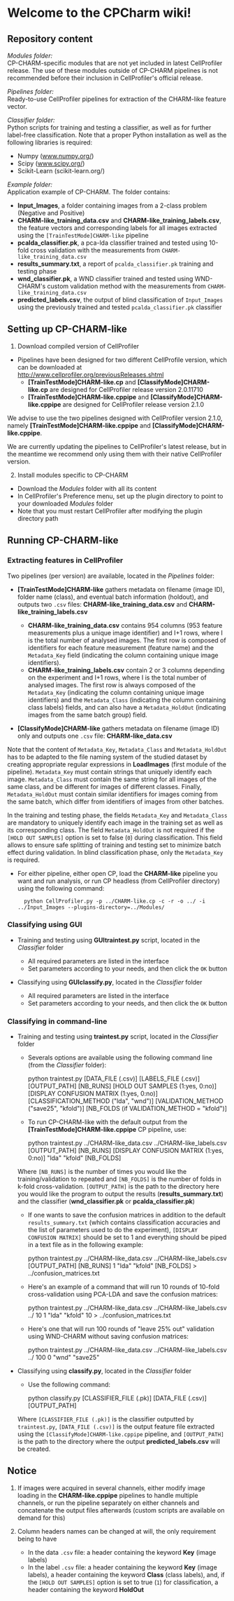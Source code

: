 # Welcome to the CPCharm wiki!

## Repository content

_Modules folder:_   
CP-CHARM-specific modules that are not yet included in latest CellProfiler release. The use of these modules outside of CP-CHARM pipelines is not recommended before their inclusion in CellProfiler's official release.

_Pipelines folder:_   
Ready-to-use CellProfiler pipelines for extraction of the CHARM-like feature vector.

_Classifier folder:_   
Python scripts for training and testing a classifier, as well as for further label-free classification. Note that a proper Python installation as well as the following libraries is required:
   * Numpy (www.numpy.org/)
   * Scipy (www.scipy.org/)
   * Scikit-Learn (scikit-learn.org/)

_Example folder:_   
Application example of CP-CHARM. The folder contains:

* **Input_Images**, a folder containing images from a 2-class problem (Negative and Positive)
* **CHARM-like_training_data.csv** and **CHARM-like_training_labels.csv**, the feature vectors and corresponding labels for all images extracted using the `[TrainTestMode]CHARM-like` pipeline
* **pcalda_classifier.pk**, a pca-lda classifier trained and tested using 10-fold cross validation with the measurements from `CHARM-like_training_data.csv`
* **results_summary.txt**, a report of `pcalda_classifier.pk` training and testing phase
* **wnd_classifier.pk**, a WND classifier trained and tested using WND-CHARM's custom validation method with the measurements from `CHARM-like_training_data.csv`
* **predicted_labels.csv**, the output of blind classification of `Input_Images` using the previously trained and tested `pcalda_classifier.pk` classifier


## Setting up CP-CHARM-like

1) Download compiled version of CellProfiler

* Pipelines have been designed for two different CellProfile version, which can be downloaded at http://www.cellprofiler.org/previousReleases.shtml
    - **[TrainTestMode]CHARM-like.cp** and **[ClassifyMode]CHARM-like.cp** are designed for CellProfiler release version 2.0.11710
    - **[TrainTestMode]CHARM-like.cppipe** and **[ClassifyMode]CHARM-like.cppipe** are designed for CellProfiler release version 2.1.0

We advise to use the two pipelines designed with CellProfiler version 2.1.0, namely **[TrainTestMode]CHARM-like.cppipe** and **[ClassifyMode]CHARM-like.cppipe**.

We are currently updating the pipelines to CellProfiler's latest release, but in the meantime we recommend only using them with their native CellProfiler version.

2) Install modules specific to CP-CHARM

* Download the _Modules_ folder with all its content
* In CellProfiler's Preference menu, set up the plugin directory to point to your downloaded _Modules_ folder
* Note that you must restart CellProfiler after modifying the plugin directory path


## Running CP-CHARM-like

### Extracting features in CellProfiler
Two pipelines (per version) are available, located in the _Pipelines_ folder:
* **[TrainTestMode]CHARM-like** gathers metadata on filename (image ID), folder name (class), and eventual batch information (holdout), and outputs two `.csv` files: **CHARM-like_training_data.csv** and **CHARM-like_training_labels.csv**
	- **CHARM-like_training_data.csv** contains 954 columns (953 feature measurements plus a unique image identifier) and I+1 rows, where I is the total number of analysed images. The first row is composed of identifiers for each feature measurement (feature name) and the `Metadata_Key` field (indicating the column containing unique image identifiers).
	- **CHARM-like_training_labels.csv** contain 2 or 3 columns depending on the experiment and I+1 rows, where I is the total number of analysed images. The first row is always composed of the `Metadata_Key` (indicating the column containing unique image identifiers) and the `Metadata_Class` (indicating the column containing class labels) fields, and can also have a `Metadata_HoldOut` (indicating images from the same batch group) field.

* **[ClassifyMode]CHARM-like** gathers metadata on filename (image ID) only and outputs one `.csv` file: **CHARM-like_data.csv**

Note that the content of `Metadata_Key`, `Metadata_Class` and `Metadata_HoldOut` has to be adapted to the file naming system of the studied dataset by creating appropriate regular expressions in **LoadImages** (first module of the pipeline). `Metadata_Key` must contain strings that uniquely identify each image. `Metadata_Class` must contain the same string for all images of the same class, and be different for images of different classes. Finally, `Metadata_HoldOut` must contain similar identifiers for images coming from the same batch, which differ from identifiers of images from other batches.

In the training and testing phase, the fields `Metadata_Key` and `Metadata_Class` are mandatory to uniquely identify each image in the training set as well as its corresponding class. The field `Metadata_HoldOut` is not required if the `[HOLD OUT SAMPLES]` option is set to false (`0`) during classification. This field allows to ensure safe splitting of training and testing set to minimize batch effect during validation. In blind classification phase, only the `Metadata_Key` is required.

* For either pipeline, either open CP, load the **CHARM-like** pipeline you want and run analysis, or run CP headless (from CellProfiler directory) using the following command:

	    python CellProfiler.py -p ../CHARM-like.cp -c -r -o ../ -i ../Input_Images --plugins-directory=../Modules/

### Classifying using GUI
* Training and testing using **GUItraintest.py** script, located in the _Classifier_ folder
	- All required parameters are listed in the interface
	- Set parameters according to your needs, and then click the `OK` button

* Classifying using **GUIclassify.py**, located in the _Classifier_ folder
	- All required parameters are listed in the interface
	- Set parameters according to your needs, and then click the `OK` button

### Classifying in command-line
* Training and testing using **traintest.py** script, located in the _Classifier_ folder
	- Severals options are available using the following command line (from the _Classifier_ folder): 

	    python traintest.py [DATA_FILE (.csv)] [LABELS_FILE (.csv)] [OUTPUT_PATH] [NB_RUNS] [HOLD OUT SAMPLES (1:yes, 0:no)] [DISPLAY CONFUSION MATRIX (1:yes, 0:no)] [CLASSIFICATION_METHOD ("lda", "wnd")] [VALIDATION_METHOD ("save25", "kfold")] [NB_FOLDS (if VALIDATION_METHOD = "kfold")]

	- To run CP-CHARM-like with the default output from the **[TrainTestMode]CHARM-like.cppipe** CP pipeline, use:

	    python traintest.py ../CHARM-like_data.csv ../CHARM-like_labels.csv [OUTPUT_PATH] [NB_RUNS] [DISPLAY CONFUSION MATRIX (1:yes, 0:no)] "lda" "kfold" [NB_FOLDS]

	Where `[NB_RUNS]` is the number of times you would like the training/validation to repeated and `[NB_FOLDS]` is the number of folds in k-fold cross-validation. `[OUTPUT_PATH]` is the path to the directory here you would like the program to output the results (**results_summary.txt**) and the classifier (**wnd_classifier.pk** or **pcalda_classifier.pk**)
	
	- If one wants to save the confusion matrices in addition to the default `results_summary.txt` (which contains classification accuracies and the list of parameters used to do the experiment), `[DISPLAY CONFUSION MATRIX]` should be set to 1 and everything should be piped in a text file as in the following example:

	    python traintest.py ../CHARM-like_data.csv ../CHARM-like_labels.csv [OUTPUT_PATH] [NB_RUNS] 1 "lda" "kfold" [NB_FOLDS] > ../confusion_matrices.txt

	- Here's an example of a command that will run 10 rounds of 10-fold cross-validation using PCA-LDA and save the confusion matrices:

	    python traintest.py ../CHARM-like_data.csv ../CHARM-like_labels.csv ../ 10 1 "lda" "kfold" 10 > ../confusion_matrices.txt
	
	- Here's one that will run 100 rounds of "leave 25% out" validation using WND-CHARM without saving confusion matrices:
      
	    python traintest.py ../CHARM-like_data.csv ../CHARM-like_labels.csv ../ 100 0 "wnd" "save25"

* Classifying using **classify.py**, located in the _Classifier_ folder
	- Use the following command:

	    python classify.py [CLASSIFIER_FILE (.pk)] [DATA_FILE (.csv)] [OUTPUT_PATH]

	Where `[CLASSIFIER_FILE (.pk)]` is the classifier outputted by `traintest.py`, `[DATA_FILE (.csv)]` is the output feature file extracted using the `[ClassifyMode]CHARM-like.cppipe` pipeline, and `[OUTPUT_PATH]` is the path to the directory where the output **predicted_labels.csv** will be created.


## Notice

1) If images were acquired in several channels, either modify image loading in the **CHARM-like.cppipe** pipelines to handle multiple channels, or run the pipeline separately on either channels and concatenate the output files afterwards (custom scripts are available on demand for this)

2) Column headers names can be changed at will, the only requirement being to have 
   * In the data `.csv` file: a header containing the keyword **Key** (image labels)
   * In the label `.csv` file: a header containing the keyword **Key** (image labels), a header containing the keyword **Class** (class labels), and, if the `[HOLD OUT SAMPLES]` option is set to true (`1`) for classification, a header containing the keyword **HoldOut**
